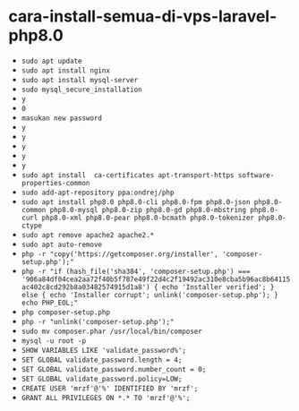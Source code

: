 # cara-install-semua-di-vps-laravel-php8.0

- `sudo apt update`
- `sudo apt install nginx`
- `sudo apt install mysql-server`
- `sudo mysql_secure_installation`
- `y`
- `0`
- `masukan new password`
- `y`
- `y`
- `y`
- `y`
- `y`
- `sudo apt install  ca-certificates apt-transport-https software-properties-common`
- `sudo add-apt-repository ppa:ondrej/php`
- `sudo apt install php8.0 php8.0-cli php8.0-fpm php8.0-json php8.0-common php8.0-mysql php8.0-zip php8.0-gd php8.0-mbstring php8.0-curl php8.0-xml php8.0-pear php8.0-bcmath php8.0-tokenizer php8.0-ctype`
- `sudo apt remove apache2 apache2.*`
- `sudo apt auto-remove`
- `php -r "copy('https://getcomposer.org/installer', 'composer-setup.php');"`
- `php -r "if (hash_file('sha384', 'composer-setup.php') === '906a84df04cea2aa72f40b5f787e49f22d4c2f19492ac310e8cba5b96ac8b64115ac402c8cd292b8a03482574915d1a8') { echo 'Installer verified'; } else { echo 'Installer corrupt'; unlink('composer-setup.php'); } echo PHP_EOL;"`
- `php composer-setup.php`
- `php -r "unlink('composer-setup.php');"`
- `sudo mv composer.phar /usr/local/bin/composer`
- `mysql -u root -p`
- `SHOW VARIABLES LIKE 'validate_password%';`
- `SET GLOBAL validate_password.length = 4;`
- `SET GLOBAL validate_password.number_count = 0;`
- `SET GLOBAL validate_password.policy=LOW;`
- `CREATE USER 'mrzf'@'%' IDENTIFIED BY 'mrzf';`
- `GRANT ALL PRIVILEGES ON *.* TO 'mrzf'@'%';`
